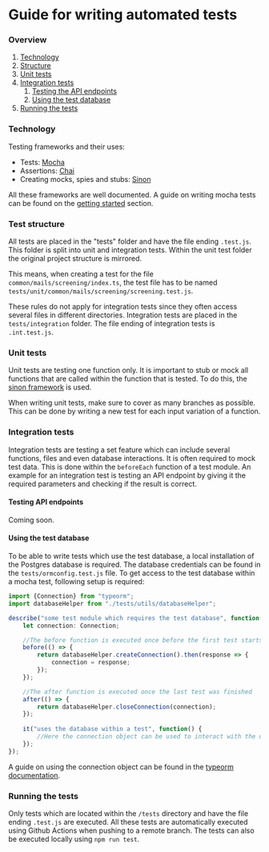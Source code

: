 # Guide for writing automated tests
### Overview
1. [Technology](#technology)
2. [Structure](#test-structure)
3. [Unit tests](#unit-tests)
4. [Integration tests](#integration-tests)
    1. [Testing the API endpoints](#testing-api-endpoints)
    2. [Using the test database](#using-the-test-database)
5. [Running the tests](#running-the-tests)

### Technology
Testing frameworks and their uses:
- Tests: [Mocha](https://mochajs.org/)
- Assertions: [Chai](https://www.chaijs.com/)
- Creating mocks, spies and stubs: [Sinon](https://sinonjs.org/)

All these frameworks are well documented.
A guide on writing mocha tests can be found on the [getting started](https://mochajs.org/#getting-started) section.

### Test structure
All tests are placed in the "tests" folder and have the file ending `.test.js`.
This folder is split into unit and integration tests.
Within the unit test folder the original project structure is mirrored.

This means, when creating a test for the file `common/mails/screening/index.ts`,
the test file has to be named `tests/unit/common/mails/screening/screening.test.js`.

These rules do not apply for integration tests since they often access several files in different directories.
Integration tests are placed in the `tests/integration` folder.
The file ending of integration tests is `.int.test.js`.

### Unit tests
Unit tests are testing one function only.
It is important to stub or mock all functions that are called within the function that is tested.
To do this, the [sinon framework](https://sinonjs.org/) is used.

When writing unit tests, make sure to cover as many branches as possible.
This can be done by writing a new test for each input variation of a function.

### Integration tests
Integration tests are testing a set feature which can include several functions, files and even database interactions.
It is often required to mock test data. This is done within the `beforeEach` function of a test module.
An example for an integration test is testing an API endpoint by giving it the required parameters and checking if the result is correct.

#### Testing API endpoints
Coming soon.

#### Using the test database
To be able to write tests which use the test database, a local installation of the Postgres database is required.
The database credentials can be found in the `tests/ormconfig.test.js` file.
To get access to the test database within a mocha test, following setup is required:
```ts
import {Connection} from "typeorm";
import databaseHelper from "./tests/utils/databaseHelper";

describe("some test module which requires the test database", function() {
    let connection: Connection;

    //The before function is executed once before the first test starts
    before(() => {
        return databaseHelper.createConnection().then(response => {
            connection = response;
        });
    });

    //The after function is executed once the last test was finished
    after(() => {
        return databaseHelper.closeConnection(connection);
    });
    
    it("uses the database within a test", function() {
        //Here the connection object can be used to interact with the database.
    });
});
```

A guide on using the connection object can be found in the [typeorm documentation](https://typeorm.io/).

### Running the tests
Only tests which are located within the `/tests` directory and have the file ending `.test.js` are executed.
All these tests are automatically executed using Github Actions when pushing to a remote branch.
The tests can also be executed locally using `npm run test`.
